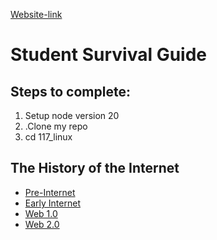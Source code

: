 [Website-link](https://ann562.github.io/Test/tips.html)

# Student Survival Guide


## Steps to complete:
1. Setup node version 20
2. .Clone my repo
3. cd 117_linux


## The History of the Internet
- [Pre-Internet](Pre-Internet.md)
- [Early Internet](Early-Internet.md)
- [Web 1.0](Web1.md)
- [Web 2.0](Web2.md)



